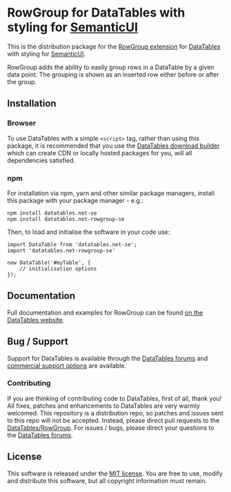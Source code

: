 # RowGroup for DataTables with styling for [SemanticUI](https://semantic-ui.com/)

This is the distribution package for the [RowGroup extension](https://datatables.net/extensions/rowgroup) for [DataTables](https://datatables.net/) with styling for [SemanticUI](https://semantic-ui.com/).

RowGroup adds the ability to easily group rows in a DataTable by a given data point. The grouping is shown as an inserted row either before or after the group.


## Installation

### Browser

To use DataTables with a simple `<script>` tag, rather than using this package, it is recommended that you use the [DataTables download builder](//datatables.net/download) which can create CDN or locally hosted packages for you, will all dependencies satisfied.

### npm

For installation via npm, yarn and other similar package managers, install this package with your package manager - e.g.:

```
npm install datatables.net-se
npm install datatables.net-rowgroup-se
```

Then, to load and initialise the software in your code use:

```
import DataTable from 'datatables.net-se';
import 'datatables.net-rowgroup-se'

new DataTable('#myTable', {
    // initialisation options
});
```


## Documentation

Full documentation and examples for RowGroup can be found [on the DataTables website](https://datatables.net/extensions/rowgroup).


## Bug / Support

Support for DataTables is available through the [DataTables forums](//datatables.net/forums) and [commercial support options](//datatables.net/support) are available.

### Contributing

If you are thinking of contributing code to DataTables, first of all, thank you! All fixes, patches and enhancements to DataTables are very warmly welcomed. This repository is a distribution repo, so patches and issues sent to this repo will not be accepted. Instead, please direct pull requests to the [DataTables/RowGroup](http://github.com/DataTables/RowGroup). For issues / bugs, please direct your questions to the [DataTables forums](//datatables.net/forums).


## License

This software is released under the [MIT license](//datatables.net/license). You are free to use, modify and distribute this software, but all copyright information must remain.

